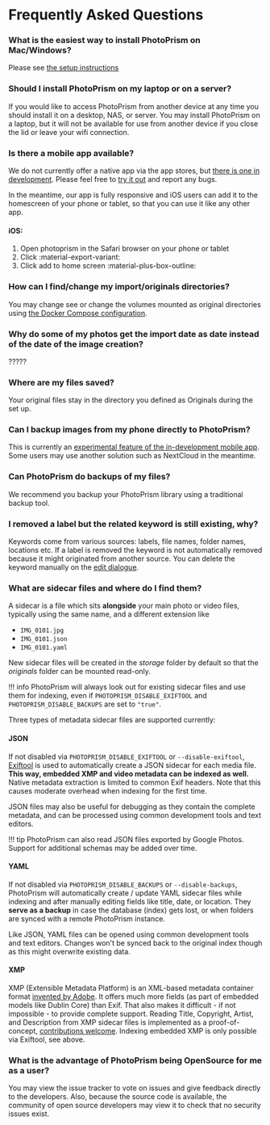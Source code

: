 # Frequently Asked Questions

### What is the easiest way to install PhotoPrism on Mac/Windows? ###

Please see [the setup instructions](../../getting-started/)

### Should I install PhotoPrism on my laptop or on a server? ###
If you would like to access PhotoPrism from another device at any time you should install it on a desktop, NAS, or server. You may install PhotoPrism on a laptop, but it will not be available for use from another device if you close the lid or leave your wifi connection.

### Is there a mobile app available? ###
We do not currently offer a native app via the app stores, but [there is one in development](https://github.com/photoprism/photoprism-mobile). Please feel free to [try it out](https://github.com/photoprism/photoprism-mobile#installation) and report any bugs.

In the meantime, our app is fully responsive and iOS users can add it to the homescreen of your phone or tablet, so that you can use it like any other app.

#### iOS: ####

1. Open photoprism in the Safari browser on your phone or tablet
2. Click :material-export-variant:
3. Click add to home screen :material-plus-box-outline:

### How can I find/change my import/originals directories? ###
You may change see or change the volumes mounted as original directories using [the Docker Compose configuration](../../getting-started/docker-compose/#step-1-configure).

### Why do some of my photos get the import date as date instead of the date of the image creation? ###
?????

### Where are my files saved? ###
Your original files stay in the directory you defined as Originals during the set up.

### Can I backup images from my phone directly to PhotoPrism? ###
This is currently an [experimental feature of the in-development mobile app](https://github.com/photoprism/photoprism-mobile#features). Some users may use another solution such as NextCloud in the meantime.

### Can PhotoPrism do backups of my files? ###
We recommend you backup your PhotoPrism library using a traditional backup tool.

### I removed a label but the related keyword is still existing, why? ##
Keywords come from various sources: labels, file names, folder names, locations etc. 
If a label is removed the keyword is not automatically removed because it might originated from another source.
You can delete the keyword manually on the [edit dialogue](organize/edit.md).

### What are sidecar files and where do I find them? ###

A sidecar is a file which sits **alongside** your main photo or video files,
typically using the same name, and a different extension like

* `IMG_0101.jpg`
* `IMG_0101.json`
* `IMG_0101.yaml`

New sidecar files will be created in the *storage* folder by default so that the *originals* folder
can be mounted read-only.

!!! info
PhotoPrism will always look out for existing sidecar files and use them for indexing,
even if `PHOTOPRISM_DISABLE_EXIFTOOL` and `PHOTOPRISM_DISABLE_BACKUPS` are set to `"true"`.

Three types of metadata sidecar files are supported currently:

#### JSON ####

If not disabled via `PHOTOPRISM_DISABLE_EXIFTOOL` or `--disable-exiftool`, [Exiftool](https://exiftool.org/) is used to
automatically create a JSON sidecar for each media file.
**This way, embedded XMP and video metadata can be indexed as well.**
Native metadata extraction is limited to common Exif headers.
Note that this causes moderate overhead when indexing for the first time.

JSON files may also be useful for debugging as they contain the complete metadata,
and can be processed using common development tools and text editors.

!!! tip
PhotoPrism can also read JSON files exported by Google Photos. Support for additional
schemas may be added over time.

#### YAML ####

If not disabled via `PHOTOPRISM_DISABLE_BACKUPS` or `--disable-backups`, PhotoPrism will automatically create / update
YAML sidecar files while indexing and after manually editing fields like title, date, or location.
They **serve as a backup** in case the database (index) gets lost, or when folders are synced with a remote
PhotoPrism instance.

Like JSON, YAML files can be opened using common development tools and text editors.
Changes won't be synced back to the original index though as this might overwrite existing data.

#### XMP ####

XMP (Extensible Metadata Platform) is an XML-based metadata container format
[invented by Adobe](https://www.adobe.com/products/xmp.html).
It offers much more fields (as part of embedded models like Dublin Core) than Exif.
That also makes it difficult - if not impossible - to provide complete support.
Reading Title, Copyright, Artist, and Description from XMP sidecar files is implemented as a proof-of-concept,
[contributions welcome](../developer-guide/metadata/xmp.md).
Indexing embedded XMP is only possible via Exiftool, see above.

### What is the advantage of PhotoPrism being OpenSource for me as a user? ###

You may view the issue tracker to vote on issues and give feedback directly to the developers. Also, because the source code is available, the community of open source developers may view it to check that no security issues exist.
